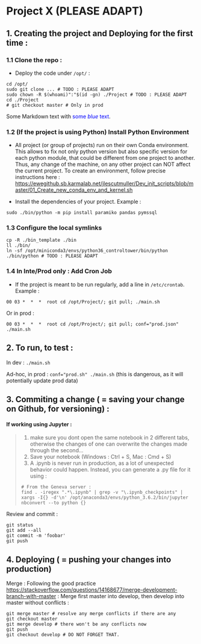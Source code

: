 # Project X (PLEASE ADAPT)

## 1. Creating the project and Deploying for the first time :

### 1.1 Clone the repo :

- Deploy the code under `/opt/` :
```
cd /opt/
sudo git clone ... # TODO : PLEASE ADAPT
sudo chown -R $(whoami)":"$(id -gn) ./Project # TODO : PLEASE ADAPT
cd ./Project
# git checkout master # Only in prod
```

<p>Some Markdown text with <span style="color:blue">some <em>blue</em> text</span>.</p>

### 1.2 (If the project is using Python) Install Python Environment
- All project (or group of projects) run on their own Conda environment. This allows to fix not only python version but also specific version for each python module, that could be different from one project to another. Thus, any change of the machine, on any other project can NOT affect the current project. To create an environment, follow precise instructions here :
https://ewegithub.sb.karmalab.net/jlescutmuller/Dev_init_scripts/blob/master/01_Create_new_conda_env_and_kernel.sh

- Install the dependencies of your project. Example :
```
sudo ./bin/python -m pip install paramiko pandas pymssql
```

### 1.3 Configure the local symlinks
```
cp -R ./bin_template ./bin
ll ./bin/
ln -sf /opt/miniconda3/envs/python36_controltower/bin/python ./bin/python # TODO : PLEASE ADAPT
```

### 1.4 In Inte/Prod only : Add Cron Job

- If the project is meant to be run regularly, add a line in `/etc/crontab`. Example :
```
00 03 *  *  *  root cd /opt/Project/; git pull; ./main.sh
```
Or in prod :
```
00 03 *  *  *  root cd /opt/Project/; git pull; conf="prod.json" ./main.sh
```


## 2. To run, to test :

In dev : `./main.sh`

Ad-hoc, in prod : `conf="prod.sh" ./main.sh` (this is dangerous, as it will potentially update prod data) 



## 3. Commiting a change ( = saving your change on Github, for versioning) :

#### If working using Jupyter :
> 1. make sure you dont open the same notebook in 2 different tabs, otherwise the changes of one can overwrite the changes made through the second...
> 2. Save your notebook (Windows : Ctrl + S, Mac : Cmd + S)
> 3. A .ipynb is never run in production, as a lot of unexpected behavior could happen. Instead, you can generate a .py file for it using :
> ```
> # From the Geneva server :
> find . -iregex ".*\.ipynb" | grep -v "\.ipynb_checkpoints" | xargs -I{} -d'\n' /opt/anaconda3/envs/python_3.6.2/bin/jupyter nbconvert --to python {}
> ```


Review and commit :
```
git status
git add --all
git commit -m 'foobar'
git push
```

## 4. Deploying ( = pushing your changes into production)
Merge :
Following the good practice https://stackoverflow.com/questions/14168677/merge-development-branch-with-master :
Merge first master into develop, then develop into master without conflicts :
```
git merge master # resolve any merge conflicts if there are any
git checkout master
git merge develop # there won't be any conflicts now
git push
git checkout develop # DO NOT FORGET THAT.
```
